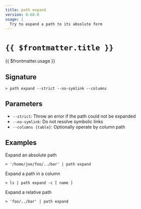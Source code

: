 ```yaml
---
title: path expand
version: 0.68.0
usage: |
  Try to expand a path to its absolute form
---
```


# <code>{{ $frontmatter.title }}</code>

<div style='white-space: pre-wrap;'>{{ $frontmatter.usage }}</div>

## Signature

```> path expand --strict --no-symlink --columns```

## Parameters

 -  `--strict`: Throw an error if the path could not be expanded
 -  `--no-symlink`: Do not resolve symbolic links
 -  `--columns {table}`: Optionally operate by column path

## Examples

Expand an absolute path
```shell
> '/home/joe/foo/../bar' | path expand
```

Expand a path in a column
```shell
> ls | path expand -c [ name ]
```

Expand a relative path
```shell
> 'foo/../bar' | path expand
```

